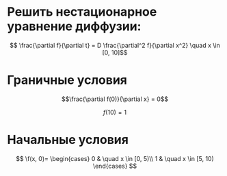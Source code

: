 # Решить нестационарное уравнение диффузии:

$$ \frac{\partial f}{\partial t} = D \frac{\partial^2 f}{\partial x^2} \quad x \in [0, 10]$$

# Граничные условия

$$\frac{\partial f(0)}{\partial x} = 0$$

$$f(10) = 1 $$

# Начальные условия

$$
\f(x, 0)=
\begin{cases}
0 & \quad x \in [0, 5)\\ 
1 & \quad x \in [5, 10)
\end{cases}
$$
